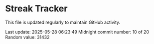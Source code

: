 # Streak Tracker

This file is updated regularly to maintain GitHub activity.

Last update: 2025-05-28 06:23:49
Midnight commit number: 10 of 20
Random value: 31432
